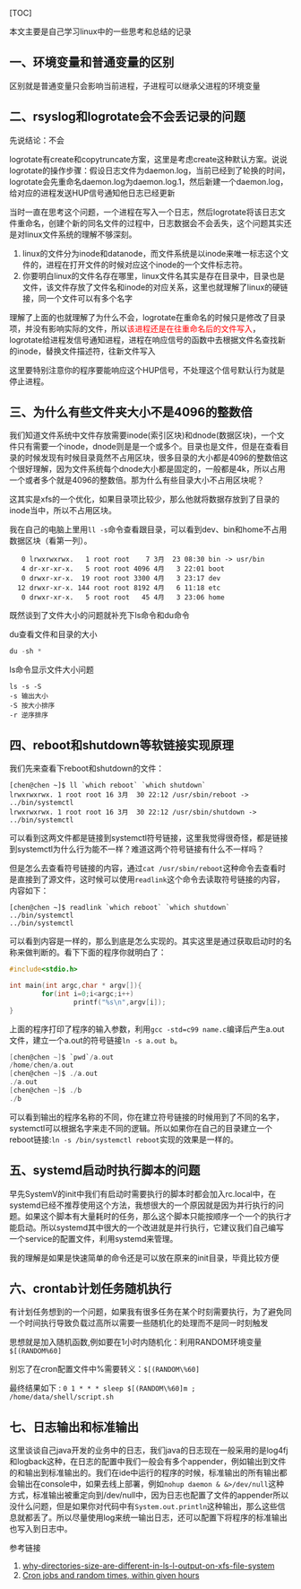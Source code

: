 [TOC]

本文主要是自己学习linux中的一些思考和总结的记录

## 一、环境变量和普通变量的区别

区别就是普通变量只会影响当前进程，子进程可以继承父进程的环境变量

## 二、rsyslog和logrotate会不会丢记录的问题

先说结论：不会

logrotate有create和copytruncate方案，这里是考虑create这种默认方案。说说logrotate的操作步骤：假设日志文件为daemon.log，当前已经到了轮换的时间，logrotate会先重命名daemon.log为daemon.log.1，然后新建一个daemon.log，给对应的进程发送HUP信号通知他日志已经更新

当时一直在思考这个问题，一个进程在写入一个日志，然后logrotate将该日志文件重命名，创建个新的同名文件的过程中，日志数据会不会丢失，这个问题其实还是对linux文件系统的理解不够深刻。

1. linux的文件分为inode和datanode，而文件系统是以inode来唯一标志这个文件的，进程在打开文件的时候对应这个inode的一个文件标志符。
2. 你要明白linux的文件名存在哪里，linux文件名其实是存在目录中，目录也是文件，该文件存放了文件名和inode的对应关系，这里也就理解了linux的硬链接，同一个文件可以有多个名字

理解了上面的也就理解了为什么不会，logrotate在重命名的时候只是修改了目录项，并没有影响实际的文件，所以<font color=red>该进程还是在往重命名后的文件写入</font>，logrotate给进程发信号通知进程，进程在响应信号的函数中去根据文件名查找新的inode，替换文件描述符，往新文件写入

这里要特别注意你的程序要能响应这个HUP信号，不处理这个信号默认行为就是停止进程。

## 三、为什么有些文件夹大小不是4096的整数倍

我们知道文件系统中文件存放需要inode(索引区块)和dnode(数据区块)，一个文件只有需要一个inode，dnode则是是一个或多个。目录也是文件，但是在查看目录的时候发现有时候目录竟然不占用区块，很多目录的大小都是4096的整数倍这个很好理解，因为文件系统每个dnode大小都是固定的，一般都是4k，所以占用一个或者多个就是4096的整数倍。那为什么有些目录大小不占用区块呢？

这其实是xfs的一个优化，如果目录项比较少，那么他就将数据存放到了目录的inode当中，所以不占用区块。

我在自己的电脑上里用`ll -s`命令查看跟目录，可以看到dev、bin和home不占用数据区块（看第一列）。

```shell
   0 lrwxrwxrwx.   1 root root    7 3月  23 08:30 bin -> usr/bin
   4 dr-xr-xr-x.   5 root root 4096 4月   3 22:01 boot
   0 drwxr-xr-x.  19 root root 3300 4月   3 23:17 dev
  12 drwxr-xr-x. 144 root root 8192 4月   6 11:18 etc
   0 drwxr-xr-x.   5 root root   45 4月   3 23:06 home
```

既然谈到了文件大小的问题就补充下ls命令和du命令

du查看文件和目录的大小
``` c
du -sh *
```

ls命令显示文件大小问题
```jshelllanguage
ls -s -S
-s 输出大小
-S 按大小排序
-r 逆序排序
```


## 四、reboot和shutdown等软链接实现原理

我们先来查看下reboot和shutdown的文件：
```shell
[chen@chen ~]$ ll `which reboot` `which shutdown`
lrwxrwxrwx. 1 root root 16 3月  30 22:12 /usr/sbin/reboot -> ../bin/systemctl
lrwxrwxrwx. 1 root root 16 3月  30 22:12 /usr/sbin/shutdown -> ../bin/systemctl
```

可以看到这两文件都是链接到systemctl符号链接，这里我觉得很奇怪，都是链接到systemctl为什么行为能不一样？难道这两个符号链接有什么不一样吗？

但是怎么去查看符号链接的内容，通过`cat /usr/sbin/reboot`这种命令去查看时是直接到了源文件，这时候可以使用`readlink`这个命令去读取符号链接的内容，内容如下：

```shell
[chen@chen ~]$ readlink `which reboot` `which shutdown`
../bin/systemctl
../bin/systemctl
```

可以看到内容是一样的，那么到底是怎么实现的。其实这里是通过获取启动时的名称来做判断的。看下下面的程序你就明白了：

```c
#include<stdio.h>

int main(int argc,char * argv[]){
        for(int i=0;i<argc;i++)
                printf("%s\n",argv[i]);
}
```

上面的程序打印了程序的输入参数，利用`gcc -std=c99 name.c`编译后产生a.out文件，建立一个a.out的符号链接`ln -s a.out b`。

```c
[chen@chen ~]$ `pwd`/a.out
/home/chen/a.out
[chen@chen ~]$ ./a.out
./a.out
[chen@chen ~]$ ./b
./b
```

可以看到输出的程序名称的不同，你在建立符号链接的时候用到了不同的名字，systemctl可以根据名字来走不同的逻辑。所以如果你在自己的目录建立一个reboot链接:`ln -s /bin/systemctl reboot`实现的效果是一样的。



## 五、systemd启动时执行脚本的问题

早先SystemV的init中我们有启动时需要执行的脚本时都会加入rc.local中，在systemd已经不推荐使用这个方法，我想很大的一个原因就是因为并行执行的问题。如果这个脚本有大量耗时的任务，那么这个脚本只能按顺序一个一个的执行才能启动。所以systemd其中很大的一个改进就是并行执行，它建议我们自己编写一个service的配置文件，利用systemd来管理。

我的理解是如果是快速简单的命令还是可以放在原来的init目录，毕竟比较方便

## 六、crontab计划任务随机执行

有计划任务想到的一个问题，如果我有很多任务在某个时刻需要执行，为了避免同一个时间执行导致负载过高所以需要一些随机化的处理而不是同一时刻触发

思想就是加入随机函数,例如要在1小时内随机化：利用RANDOM环境变量`$[(RANDOM%60]`

别忘了在cron配置文件中%需要转义：`$[(RANDOM\%60]`

最终结果如下 : `0 1 * * * sleep $[(RANDOM\%60]m ; /home/data/shell/script.sh`

## 七、日志输出和标准输出

这里谈谈自己java开发的业务中的日志，我们java的日志现在一般采用的是log4fj和logback这种，在日志的配置中我们一般会有多个appender，例如输出到文件的和输出到标准输出的。我们在ide中运行的程序的时候，标准输出的所有输出都会输出在console中，如果去线上部署，例如`nohup daemon & &>/dev/null`这种方式，标准输出被重定向到/dev/null中，因为日志也配置了文件的appender所以没什么问题，但是如果你对代码中有`System.out.println`这种输出，那么这些信息就都丢了。所以尽量使用log来统一输出日志，还可以配置下将程序的标准输出也写入到日志中。


参考链接

1. [why-directories-size-are-different-in-ls-l-output-on-xfs-file-system](https://superuser.com/questions/585844/why-directories-size-are-different-in-ls-l-output-on-xfs-file-system)
2. [Cron jobs and random times, within given hours](https://stackoverflow.com/questions/9049460/cron-jobs-and-random-times-within-given-hours)
